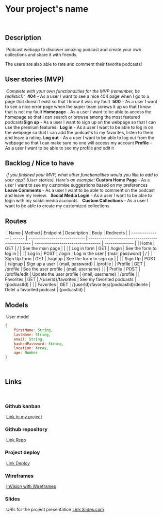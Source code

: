 # Your project's name
​
## Description
​
Podcast webapp to discover amazing podcast and create your own collections and share it with friends. 

The users are also able to rate and comment their favorite podcasts!
​
## User stories (MVP)
​
*Complete with your own functionalities for the MVP (remember, be realistic!):*
​
**404** - As a user I want to see a nice 404 page when I go to a page that doesn’t exist so that I know it was my fault
​
**500** - As a user I want to see a nice error page when the super team screws it up so that I know that is not my fault
​
**Homepage** - As a user I want to be able to access the homepage so that I can search or browse among the most featured podcasts 
​
**Sign up** - As a user I want to sign up on the webpage so that I can use the premium features.
​
**Log in** - As a user I want to be able to log in on the webpage so that I can add the podcasts to my favorites, listen to them and leave a rating.
​
**Log out** - As a user I want to be able to log out from the webpage so that I can make sure no one will access my account
​
**Profile** - As a user I want to be able to see my profile and edit it
​
​
​
## Backlog / Nice to have
​
*If you finished your MVP, what other functionalities would you like to add to your app? (User stories). Here's an example:*
​
**Custom Home Page** - As a user I want to see my customise suggestions based on my preferences  
​
​
**Leave Comments** - As a user I want to be able to comment on the podcast and leave my review.
​
​
**Social Media Login** - As a user I want to be able to login with my social media accounts.
​
​
**Custom Collections** - As a user I want to be able to create my customized collections.
​
​
## Routes
​
| Name            | Method | Endpoint                      | Description                                      | Body                                | Redirects       |
| --------------- | ------ | ----------------------------- | ------------------------------------------------ | ----------------------------------  | --------------- |
| Home            | GET    | /                             | See the main page                                |                                     |                 |
| Log in form     | GET    | /login                        | See the form to log in                           |                                     |                 |
| Log in          | POST   | /login                        | Log in the user                                  | {mail, password}                    | /               |
| Sign Up form    | GET    | /signup                       | See the form to sign up                          |                                     |                 |
| Sign Up         | POST   | /signup                       | Sign up a user                                   | {mail, password}                    | /profile        |
| Profile         | GET    | /profile                      | See the user profile                             | {mail, username}                    | 
     |
| Profile         | POST   | /profile/edit                 | Update the user profile                          | {mail, username}                    | /profile
     |
| Favorites       | GET    | /{userId}/favorites           | See my favorited podcasts                        | {podcastId}                         |
     |
| Favorites       | GET    | /{userId}/favorites/{podcastId}/delete    | Delet a favorited podcast                        | {podcastId}                         |
​
## Models
​
User model
​
```js
{
    firstName: String,
    lastName: String,
    email: String,
    hashedPassword: String,
    location: Array,
    age: Number
}
```
​
## Links
​
### Github kanban
​
[Link to my project]()
​
### Github repository
​
[Link Repo]()
​
### Project deploy
​
[Link Deploy]()
​
### Wireframes
​
[InVision with Wireframes]()
​
### Slides
​
URls for the project presentation
[Link Slides.com]()
